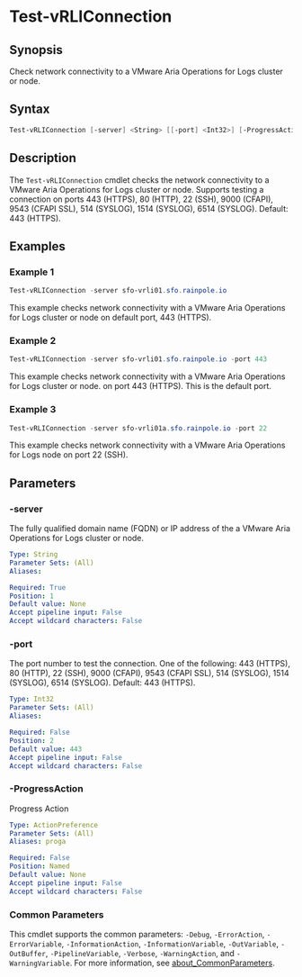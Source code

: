 # Test-vRLIConnection

## Synopsis

Check network connectivity to a VMware Aria Operations for Logs cluster or node.

## Syntax

```powershell
Test-vRLIConnection [-server] <String> [[-port] <Int32>] [-ProgressAction <ActionPreference>] [<CommonParameters>]
```

## Description

The `Test-vRLIConnection` cmdlet checks the network connectivity to a VMware Aria Operations for Logs cluster or node.
Supports testing a connection on ports 443 (HTTPS), 80 (HTTP), 22 (SSH), 9000 (CFAPI), 9543 (CFAPI SSL), 514 (SYSLOG), 1514 (SYSLOG), 6514 (SYSLOG).
Default: 443 (HTTPS).

## Examples

### Example 1

```powershell
Test-vRLIConnection -server sfo-vrli01.sfo.rainpole.io
```

This example checks network connectivity with a VMware Aria Operations for Logs cluster or node on default port, 443 (HTTPS).

### Example 2

```powershell
Test-vRLIConnection -server sfo-vrli01.sfo.rainpole.io -port 443
```

This example checks network connectivity with a VMware Aria Operations for Logs cluster or node. on port 443 (HTTPS). This is the default port.

### Example 3

```powershell
Test-vRLIConnection -server sfo-vrli01a.sfo.rainpole.io -port 22
```

This example checks network connectivity with a VMware Aria Operations for Logs node on port 22 (SSH).

## Parameters

### -server

The fully qualified domain name (FQDN) or IP address of the a VMware Aria Operations for Logs cluster or node.

```yaml
Type: String
Parameter Sets: (All)
Aliases:

Required: True
Position: 1
Default value: None
Accept pipeline input: False
Accept wildcard characters: False
```

### -port

The port number to test the connection.
One of the following: 443 (HTTPS), 80 (HTTP), 22 (SSH), 9000 (CFAPI), 9543 (CFAPI SSL), 514 (SYSLOG), 1514 (SYSLOG), 6514 (SYSLOG).
Default: 443 (HTTPS).

```yaml
Type: Int32
Parameter Sets: (All)
Aliases:

Required: False
Position: 2
Default value: 443
Accept pipeline input: False
Accept wildcard characters: False
```

### -ProgressAction

Progress Action

```yaml
Type: ActionPreference
Parameter Sets: (All)
Aliases: proga

Required: False
Position: Named
Default value: None
Accept pipeline input: False
Accept wildcard characters: False
```

### Common Parameters

This cmdlet supports the common parameters: `-Debug`, `-ErrorAction`, `-ErrorVariable`, `-InformationAction`, `-InformationVariable`, `-OutVariable`, `-OutBuffer`, `-PipelineVariable`, `-Verbose`, `-WarningAction`, and `-WarningVariable`. For more information, see [about_CommonParameters](http://go.microsoft.com/fwlink/?LinkID=113216).
